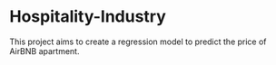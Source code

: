 # Hospitality-Industry
This project aims to create a regression model to predict the price of AirBNB apartment. 
